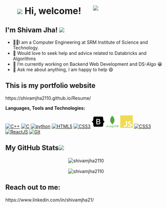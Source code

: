 <h1 align="center"><img src="https://emojis.slackmojis.com/emojis/images/1588315024/8823/hyperkitty.gif?1588315024" width="30" /> Hi, welcome! 
<img align='right' src="https://i.pinimg.com/originals/b2/32/55/b2325557a903fdf56b50da4656da9221.gif" width="230">
<h2> I'm Shivam Jha! <img src="https://media.giphy.com/media/mGcNjsfWAjY5AEZNw6/giphy.gif" width="50"></h2>
 
- 👩‍🎓I am a Computer Engineering at SRM Institute of Science and Technology.
- 🤔 Would love to seek help and advice related to Databricks and Algorithms
- 🔭 I’m currently working on Backend Web Development and DS-Algo :grin:
- 💬 Ask me about anything, I am happy to help :smile:
 <h2> This is my portfolio website</h2>
https://shivamjha2110.github.io/Resume/



**Languages, Tools and Technologies:**

<a href="https://isocpp.org/" title="C++"><img src="https://github.com/get-icon/geticon/raw/master/icons/c-plusplus.svg" alt="C++" width="40px" height="40px"></a>
<a href="https://en.wikipedia.org/wiki/C_(programming_language)" title="C"><img src="https://github.com/get-icon/geticon/raw/master/icons/c.svg" alt="C" width="40px"  height="40px"></a>
<a href="https://python.org/" title="python"><img src="https://github.com/get-icon/geticon/raw/master/icons/python.svg" alt="python" width="40px" height="40px"></a>
<a href="https://www.w3.org/TR/html5/" title="HTML5"><img src="https://github.com/get-icon/geticon/raw/master/icons/html-5.svg" alt="HTML5" width="40px" height="40px"></a>
<a href="https://www.w3.org/TR/CSS/" title="CSS3"><img src="https://github.com/get-icon/geticon/raw/master/icons/css-3.svg" alt="CSS3" width="40px" height="40px"></a>
<a href="#" title="BootStrap"><img src="https://raw.githubusercontent.com/devicons/devicon/master/icons/bootstrap/bootstrap-plain.svg" alt="CSS3" width="40px" height="40px"></a>
<a href="#" title="BootStrap"><img src="https://raw.githubusercontent.com/devicons/devicon/master/icons/mongodb/mongodb-plain-wordmark.svg" alt="Mongodb" width="40px" height="40px"></a>
<a href="#" title="JavaScript"><img src="https://raw.githubusercontent.com/devicons/devicon/master/icons/javascript/javascript-plain.svg" alt="JS" width="40px" height="40px"></a>
<a href="https://nodejs.org" title="NODE JS"><img src="https://github.com/get-icon/geticon/raw/master/icons/nodejs.svg" alt="CSS3" width="40px" height="40px"></a>
<a href="https://reactjs.org/" title="React.js"><img src="https://raw.githubusercontent.com/get-icon/geticon/master/icons/react.svg"  alt="ReactJS" width="40px" height="40px"></a>
<a href="https://git-scm.com/" title="Git"><img src="https://github.com/get-icon/geticon/raw/master/icons/git-icon.svg" alt="Git" width="40px" height="40px"></a>

 <h2>My GitHub Stats<img src="https://media.giphy.com/media/VgCDAzcKvsR6OM0uWg/giphy.gif" width="50"> </h2>

<p align="center"> <img align="center" src="https://github-readme-stats.vercel.app/api?username=shivamjha2110&show_icons=true&theme=radical" alt="shivamjha2110" /></p>

<p align="center"><img align="center" src="https://github-readme-streak-stats.herokuapp.com/?user=shivamjha2110&show_icons=true&theme=tokyonight_duo" alt="shivamjha2110" /></p>


<h2> Reach out to me: </h2>
https://www.linkedin.com/in/shivamjha21/
